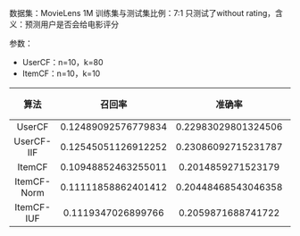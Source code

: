 数据集：MovieLens 1M
训练集与测试集比例：7:1
只测试了without rating，含义：预测用户是否会给电影评分

参数：

- UserCF：n=10，k=80
- ItemCF：n=10，k=10


算法|召回率|准确率|覆盖率|流行度|用时
:-:|:-:|:-:|:-:|:-:|:-:
UserCF|0.12489092576779834|0.22983029801324506|0.20559308957311873|7.297909285598981
UserCF-IIF|0.12545051126912252|0.23086092715231787|0.21669640555232994|7.269115979978174
ItemCF|0.10948852463255011|0.2014859271523179|0.19293123297459927|7.262564861248097
ItemCF-Norm|0.11111858862401412|0.20448468543046358|0.23237113970737175|7.2125878155328
ItemCF-IUF|0.1119347026899766|0.2059871688741722|0.1754963656148635|7.362082131629706